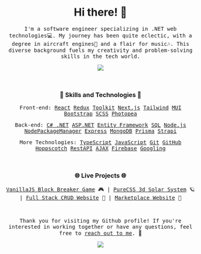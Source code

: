 <h1 align="center">Hi there! 👋</h1>

<p align="center">
  <samp>
    I'm a software engineer specializing in .NET web technologies💻. My journey has been quite eclectic, with a degree in aircraft engines🛫 and a flair for music🎶. This diverse background fuels my creativity and problem-solving skills in the tech world.
  </samp>
</p>

<a align="center" href="https://www.codewars.com/users/Voychy">
  <p align="center">
    <img src="https://www.codewars.com/users/Voychy/badges/small"/>
  </p>
</a>

<br>
<h3 align="center">🚀 Skills and Technologies 🚀</h3>
<p align="center">
  <samp>Front-end: 
    <a href="https://reactjs.org/" target="_blank">React</a> 
    <a href="https://redux.js.org/" target="_blank">Redux</a>
    <a href="https://redux-toolkit.js.org/" target="_blank">Toolkit</a>
    <a href="https://nextjs.org/" target="_blank">Next.js</a>
    <a href="https://tailwindcss.com/" target="_blank">Tailwind</a>
    <a href="https://mui.com/" target="_blank">MUI</a>
    <a href="https://getbootstrap.com/" target="_blank">Bootstrap</a>
    <a href="https://sass-lang.com/" target="_blank">SCSS</a>
    <a href="https://www.photopea.com/" target="_blank">Photopea</a>
  </samp>
</p>

<p align="center">
  <samp>Back-end: 
    <a href="https://learn.microsoft.com/en-us/dotnet/" target="_blank">C# .NET</a>
    <a href="https://learn.microsoft.com/en-us/aspnet/overview" target="_blank">ASP.NET</a>
    <a href="https://learn.microsoft.com/en-us/aspnet/entity-framework" target="_blank">Entity Framework</a>
    <a href="https://www.iso.org/standard/76583.html" target="_blank">SQL</a>
    <a href="https://nodejs.org/en/" target="_blank">Node.js</a> 
    <a href="https://www.npmjs.com/" target="_blank">NodePackageManager</a> 
    <a href="https://expressjs.com/" target="_blank">Express</a> 
    <a href="https://www.mongodb.com/" target="_blank">MongoDB</a>
    <a href="https://www.prisma.io/" target="_blank">Prisma</a>
    <a href="https://strapi.io/" target="_blank">Strapi</a>
  </samp>
</p>

<p align="center">
  <samp>More Technologies: 
    <a href="https://www.typescriptlang.org/" target="_blank">TypeScript</a>
    <a href="https://developer.mozilla.org/en-US/docs/Web/JavaScript" target="_blank">JavaScript</a> 
    <a href="https://git-scm.com/" target="_blank">Git</a> 
    <a href="https://github.com/" target="_blank">GitHub</a> 
    <a href="https://hoppscotch.io/" target="_blank">Hoppscotch</a>
    <a href="https://restfulapi.net/" target="_blank">RestAPI</a>
    <a href="https://developer.mozilla.org/en-US/docs/Web/Guide/AJAX" target="_blank">AJAX</a> 
    <a href="https://firebase.google.com/" target="_blank">Firebase</a> 
    <a href="https://www.google.com/" target="_blank">Googling</a>
  </samp>
</p>

<br>
<h3 align="center">🌐 Live Projects 🌐</h3>
<p align="center">
  <samp>
    <a href="https://wojkr.github.io/block-breaker/" target="_blank">VanillaJS Block Breaker Game</a> 🎮 | 
    <a href="https://wojkr.github.io/pureCSS-solar-system/" target="_blank">PureCSS 3d Solar System</a> 🪐 | 
    <a href="https://sweet-app-try.onrender.com/" target="_blank">Full Stack CRUD Website</a> 🛒 | 
    <a href="https://nomad-hive-marketplace.vercel.app/" target="_blank">Marketplace Website</a> 🏡
   </samp>
</p>

<br>
<p align="center"> 
  <samp>
    Thank you for visiting my Github profile! If you're interested in working together or have any questions, feel free to <a href="https://wojkr.github.io/portfolio/#contact" target="_blank">reach out to me</a>.
  </samp> 🙌
</p>
<p align="center"> 
  <img src="https://komarev.com/ghpvc/?username=wojkr&style=flat-square"/>
</p>
